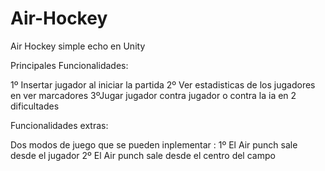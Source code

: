 # Air-Hockey
Air Hockey simple echo en Unity


Principales Funcionalidades:

1º Insertar jugador al iniciar la partida
2º Ver estadisticas de los jugadores en ver marcadores
3ºJugar jugador contra jugador o contra la ia en 2 dificultades


Funcionalidades extras:

Dos modos de juego que se pueden inplementar :
1º El Air punch sale desde el jugador 
2º El Air punch sale desde el centro del campo
